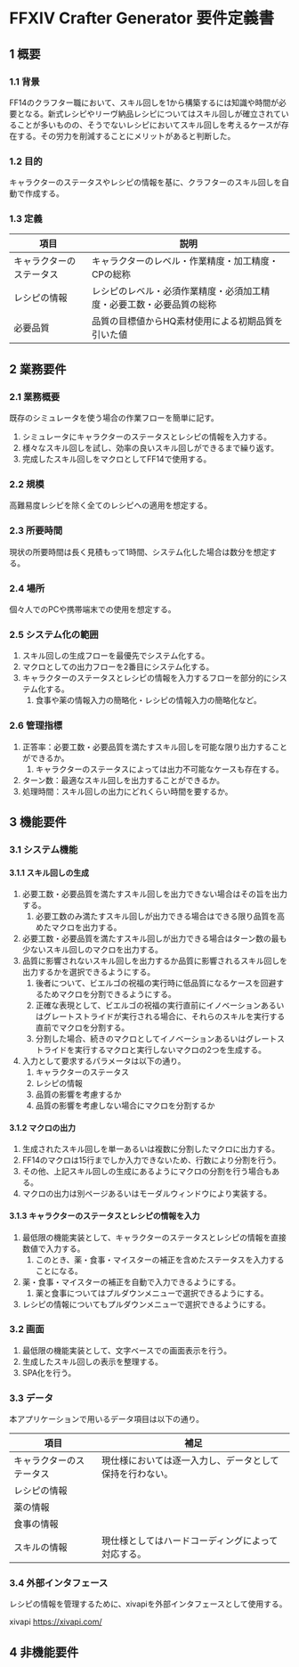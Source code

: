 # FFXIV Crafter Generator 要件定義書

## 1 概要

### 1.1 背景

FF14のクラフター職において、スキル回しを1から構築するには知識や時間が必要となる。新式レシピやリーヴ納品レシピについてはスキル回しが確立されていることが多いものの、そうでないレシピにおいてスキル回しを考えるケースが存在する。その労力を削減することにメリットがあると判断した。

### 1.2 目的

キャラクターのステータスやレシピの情報を基に、クラフターのスキル回しを自動で作成する。

### 1.3 定義

|項目|説明|
|----|----|
|キャラクターのステータス|キャラクターのレベル・作業精度・加工精度・CPの総称|
|レシピの情報|レシピのレベル・必須作業精度・必須加工精度・必要工数・必要品質の総称|
|必要品質|品質の目標値からHQ素材使用による初期品質を引いた値|

## 2 業務要件

### 2.1 業務概要

既存のシミュレータを使う場合の作業フローを簡単に記す。

1. シミュレータにキャラクターのステータスとレシピの情報を入力する。
2. 様々なスキル回しを試し、効率の良いスキル回しができるまで繰り返す。
3. 完成したスキル回しをマクロとしてFF14で使用する。

### 2.2 規模

高難易度レシピを除く全てのレシピへの適用を想定する。

### 2.3 所要時間

現状の所要時間は長く見積もって1時間、システム化した場合は数分を想定する。

### 2.4 場所

個々人でのPCや携帯端末での使用を想定する。

### 2.5 システム化の範囲

1. スキル回しの生成フローを最優先でシステム化する。
2. マクロとしての出力フローを2番目にシステム化する。
3. キャラクターのステータスとレシピの情報を入力するフローを部分的にシステム化する。
   1. 食事や薬の情報入力の簡略化・レシピの情報入力の簡略化など。

### 2.6 管理指標

1. 正答率：必要工数・必要品質を満たすスキル回しを可能な限り出力することができるか。
   1. キャラクターのステータスによっては出力不可能なケースも存在する。
2. ターン数：最適なスキル回しを出力することができるか。
3. 処理時間：スキル回しの出力にどれくらい時間を要するか。

## 3 機能要件

### 3.1 システム機能

#### 3.1.1 スキル回しの生成

1. 必要工数・必要品質を満たすスキル回しを出力できない場合はその旨を出力する。
   1. 必要工数のみ満たすスキル回しが出力できる場合はできる限り品質を高めたマクロを出力する。
2. 必要工数・必要品質を満たすスキル回しが出力できる場合はターン数の最も少ないスキル回しのマクロを出力する。
3. 品質に影響されないスキル回しを出力するか品質に影響されるスキル回しを出力するかを選択できるようにする。
   1. 後者について、ビエルゴの祝福の実行時に低品質になるケースを回避するためマクロを分割できるようにする。
   2. 正確な表現として、ビエルゴの祝福の実行直前にイノベーションあるいはグレートストライドが実行される場合に、それらのスキルを実行する直前でマクロを分割する。
   3. 分割した場合、続きのマクロとしてイノベーションあるいはグレートストライドを実行するマクロと実行しないマクロの2つを生成する。
4. 入力として要求するパラメータは以下の通り。
   1. キャラクターのステータス
   2. レシピの情報
   3. 品質の影響を考慮するか
   4. 品質の影響を考慮しない場合にマクロを分割するか

#### 3.1.2 マクロの出力

1. 生成されたスキル回しを単一あるいは複数に分割したマクロに出力する。
2. FF14のマクロは15行までしか入力できないため、行数により分割を行う。
3. その他、上記スキル回しの生成にあるようにマクロの分割を行う場合もある。
4. マクロの出力は別ページあるいはモーダルウィンドウにより実装する。

#### 3.1.3 キャラクターのステータスとレシピの情報を入力

1. 最低限の機能実装として、キャラクターのステータスとレシピの情報を直接数値で入力する。
   1. このとき、薬・食事・マイスターの補正を含めたステータスを入力することになる。
2. 薬・食事・マイスターの補正を自動で入力できるようにする。
   1. 薬と食事についてはプルダウンメニューで選択できるようにする。
3. レシピの情報についてもプルダウンメニューで選択できるようにする。

### 3.2 画面

1. 最低限の機能実装として、文字ベースでの画面表示を行う。
2. 生成したスキル回しの表示を整理する。
3. SPA化を行う。

### 3.3 データ

本アプリケーションで用いるデータ項目は以下の通り。

|項目|補足|
|----|----|
|キャラクターのステータス|現仕様においては逐一入力し、データとして保持を行わない。|
|レシピの情報||
|薬の情報||
|食事の情報||
|スキルの情報|現仕様としてはハードコーディングによって対応する。|

### 3.4 外部インタフェース

レシピの情報を管理するために、xivapiを外部インタフェースとして使用する。

xivapi
https://xivapi.com/

## 4 非機能要件
